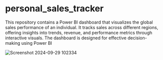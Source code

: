 # personal_sales_tracker
This repository contains a Power BI dashboard that visualizes the global sales performance of an individual. It tracks sales across different regions, offering insights into trends, revenue, and performance metrics through interactive visuals. The dashboard is designed for effective decision-making using Power BI

![Screenshot 2024-09-29 102334](https://github.com/user-attachments/assets/4600f71f-4d06-4a0f-9e9e-312395450b04)
